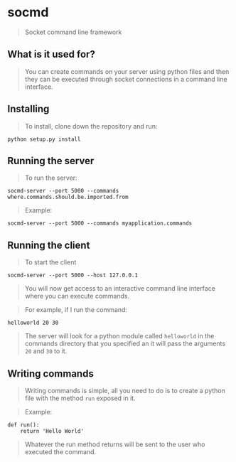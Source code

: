 # socmd
> Socket command line framework

## What is it used for?
> You can create commands on your server using python files and then they
> can be executed through socket connections in a command line interface.

## Installing
> To install, clone down the repository and run:

    python setup.py install

## Running the server
> To run the server:

    socmd-server --port 5000 --commands where.commands.should.be.imported.from

> Example:

    socmd-server --port 5000 --commands myapplication.commands


## Running the client
> To start the client

    socmd-server --port 5000 --host 127.0.0.1

> You will now get access to an interactive command line interface where you
> can execute commands.

> For example, if I run the command:

    helloworld 20 30

> The server will look for a python module called `helloworld` in the commands
> directory that you specified an it will pass the arguments `20` and `30` to
> it.

## Writing commands
> Writing commands is simple, all you need to do is to create a python file
> with the method `run` exposed in it.

> Example:

    def run():
        return 'Hello World'

> Whatever the run method returns will be sent to the user who executed the
> command.
